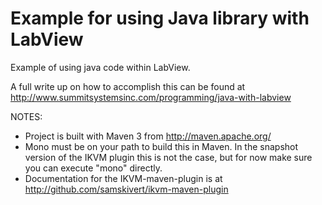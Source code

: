 Example for using Java library with LabView
====================

Example of using java code within LabView.

A full write up on how to accomplish this can be found at <http://www.summitsystemsinc.com/programming/java-with-labview>

NOTES:
- Project is built with Maven 3 from http://maven.apache.org/
- Mono must be on your path to build this in Maven.  In the snapshot version of the IKVM plugin this is not the case, but for now make sure you can execute "mono" directly.
- Documentation for the IKVM-maven-plugin is at <http://github.com/samskivert/ikvm-maven-plugin>
